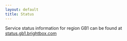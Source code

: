 ```yaml
---
layout: default
title: Status
---
```


Service status information for region GB1 can be found at [status.gb1.brightbox.com](http://status.gb1.brightbox.com)
